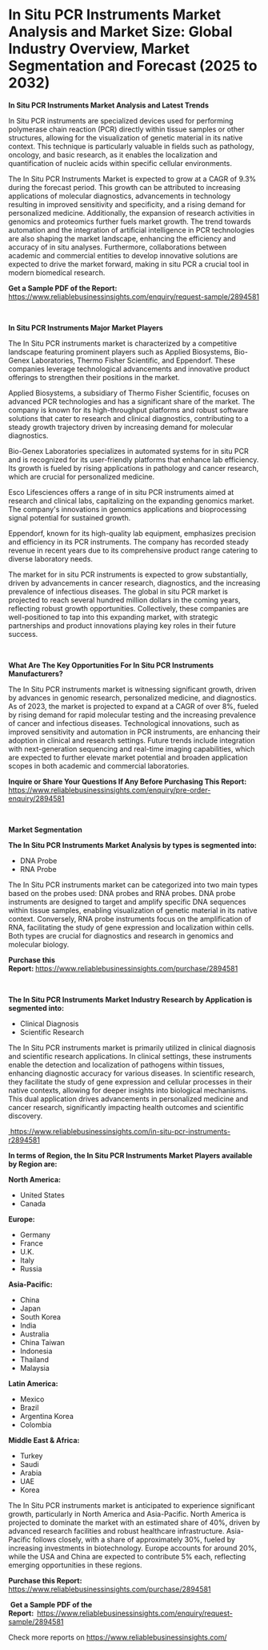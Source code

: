 <p><h1>In Situ PCR Instruments Market Analysis and Market Size: Global Industry Overview, Market Segmentation and Forecast (2025 to 2032)</h1></p><p><strong>In Situ PCR Instruments Market Analysis and Latest Trends</strong></p>
<p><p>In Situ PCR instruments are specialized devices used for performing polymerase chain reaction (PCR) directly within tissue samples or other structures, allowing for the visualization of genetic material in its native context. This technique is particularly valuable in fields such as pathology, oncology, and basic research, as it enables the localization and quantification of nucleic acids within specific cellular environments.</p><p>The In Situ PCR Instruments Market is expected to grow at a CAGR of 9.3% during the forecast period. This growth can be attributed to increasing applications of molecular diagnostics, advancements in technology resulting in improved sensitivity and specificity, and a rising demand for personalized medicine. Additionally, the expansion of research activities in genomics and proteomics further fuels market growth. The trend towards automation and the integration of artificial intelligence in PCR technologies are also shaping the market landscape, enhancing the efficiency and accuracy of in situ analyses. Furthermore, collaborations between academic and commercial entities to develop innovative solutions are expected to drive the market forward, making in situ PCR a crucial tool in modern biomedical research.</p></p>
<p><strong>Get a Sample PDF of the Report:&nbsp;</strong> <a href="https://www.reliablebusinessinsights.com/enquiry/request-sample/2894581?utm_campaign=2215&utm_medium=2&utm_source=Github&utm_content=ia&utm_term=15032025&utm_id=in-situ-pcr-instruments">https://www.reliablebusinessinsights.com/enquiry/request-sample/2894581</a></p>
<p>&nbsp;</p>
<p><strong>In Situ PCR Instruments Major Market Players</strong></p>
<p><p>The In Situ PCR instruments market is characterized by a competitive landscape featuring prominent players such as Applied Biosystems, Bio-Genex Laboratories, Thermo Fisher Scientific, and Eppendorf. These companies leverage technological advancements and innovative product offerings to strengthen their positions in the market.</p><p>Applied Biosystems, a subsidiary of Thermo Fisher Scientific, focuses on advanced PCR technologies and has a significant share of the market. The company is known for its high-throughput platforms and robust software solutions that cater to research and clinical diagnostics, contributing to a steady growth trajectory driven by increasing demand for molecular diagnostics.</p><p>Bio-Genex Laboratories specializes in automated systems for in situ PCR and is recognized for its user-friendly platforms that enhance lab efficiency. Its growth is fueled by rising applications in pathology and cancer research, which are crucial for personalized medicine. </p><p>Esco Lifesciences offers a range of in situ PCR instruments aimed at research and clinical labs, capitalizing on the expanding genomics market. The company's innovations in genomics applications and bioprocessing signal potential for sustained growth.</p><p>Eppendorf, known for its high-quality lab equipment, emphasizes precision and efficiency in its PCR instruments. The company has recorded steady revenue in recent years due to its comprehensive product range catering to diverse laboratory needs.</p><p>The market for in situ PCR instruments is expected to grow substantially, driven by advancements in cancer research, diagnostics, and the increasing prevalence of infectious diseases. The global in situ PCR market is projected to reach several hundred million dollars in the coming years, reflecting robust growth opportunities. Collectively, these companies are well-positioned to tap into this expanding market, with strategic partnerships and product innovations playing key roles in their future success.</p></p>
<p>&nbsp;</p>
<p><strong>What Are The Key Opportunities For In Situ PCR Instruments Manufacturers?</strong></p>
<p><p>The In Situ PCR instruments market is witnessing significant growth, driven by advances in genomic research, personalized medicine, and diagnostics. As of 2023, the market is projected to expand at a CAGR of over 8%, fueled by rising demand for rapid molecular testing and the increasing prevalence of cancer and infectious diseases. Technological innovations, such as improved sensitivity and automation in PCR instruments, are enhancing their adoption in clinical and research settings. Future trends include integration with next-generation sequencing and real-time imaging capabilities, which are expected to further elevate market potential and broaden application scopes in both academic and commercial laboratories.</p></p>
<p><strong>Inquire or Share Your Questions If Any Before Purchasing This Report:</strong> <a href="https://www.reliablebusinessinsights.com/enquiry/pre-order-enquiry/2894581?utm_campaign=2215&utm_medium=2&utm_source=Github&utm_content=ia&utm_term=15032025&utm_id=in-situ-pcr-instruments">https://www.reliablebusinessinsights.com/enquiry/pre-order-enquiry/2894581</a></p>
<p>&nbsp;</p>
<p><strong>Market Segmentation</strong></p>
<p><strong>The In Situ PCR Instruments Market Analysis by types is segmented into:</strong></p>
<p><ul><li>DNA Probe</li><li>RNA Probe</li></ul></p>
<p><p>The In Situ PCR instruments market can be categorized into two main types based on the probes used: DNA probes and RNA probes. DNA probe instruments are designed to target and amplify specific DNA sequences within tissue samples, enabling visualization of genetic material in its native context. Conversely, RNA probe instruments focus on the amplification of RNA, facilitating the study of gene expression and localization within cells. Both types are crucial for diagnostics and research in genomics and molecular biology.</p></p>
<p><strong>Purchase this Report:&nbsp;</strong><a href="https://www.reliablebusinessinsights.com/purchase/2894581?utm_campaign=2215&utm_medium=2&utm_source=Github&utm_content=ia&utm_term=15032025&utm_id=in-situ-pcr-instruments">https://www.reliablebusinessinsights.com/purchase/2894581</a></p>
<p>&nbsp;</p>
<p><strong>The In Situ PCR Instruments Market Industry Research by Application is segmented into:</strong></p>
<p><ul><li>Clinical Diagnosis</li><li>Scientific Research</li></ul></p>
<p><p>The In Situ PCR instruments market is primarily utilized in clinical diagnosis and scientific research applications. In clinical settings, these instruments enable the detection and localization of pathogens within tissues, enhancing diagnostic accuracy for various diseases. In scientific research, they facilitate the study of gene expression and cellular processes in their native contexts, allowing for deeper insights into biological mechanisms. This dual application drives advancements in personalized medicine and cancer research, significantly impacting health outcomes and scientific discovery.</p></p>
<p><a href="https://www.reliablebusinessinsights.com/in-situ-pcr-instruments-r2894581?utm_campaign=2215&utm_medium=2&utm_source=Github&utm_content=ia&utm_term=15032025&utm_id=in-situ-pcr-instruments">&nbsp;https://www.reliablebusinessinsights.com/in-situ-pcr-instruments-r2894581</a></p>
<p><strong>In terms of Region, the In Situ PCR Instruments Market Players available by Region are:</strong></p>
<p>
    <p> <strong> North America: </strong>
        <ul>
            <li>United States</li>
            <li>Canada</li>
        </ul>
        </p> 
    <p> <strong> Europe: </strong>
        <ul>
            <li>Germany</li>
            <li>France</li>
            <li>U.K.</li>
            <li>Italy</li>
            <li>Russia</li>
        </ul>
        </p> 
    <p> <strong> Asia-Pacific: </strong>
        <ul>
            <li>China</li>
            <li>Japan</li>
            <li>South Korea</li>
            <li>India</li>
            <li>Australia</li>
            <li>China Taiwan</li>
            <li>Indonesia</li>
            <li>Thailand</li>
            <li>Malaysia</li>
        </ul>
        </p> 
    <p> <strong> Latin America: </strong>
        <ul>
            <li>Mexico</li>
            <li>Brazil</li>
            <li>Argentina Korea</li>
            <li>Colombia</li>
        </ul>
        </p> 
    <p> <strong> Middle East & Africa: </strong>
        <ul>
            <li>Turkey</li>
            <li>Saudi</li>
            <li>Arabia</li>
            <li>UAE</li>
            <li>Korea</li>
        </ul>
    </p>
    </p>
<p><p>The In Situ PCR instruments market is anticipated to experience significant growth, particularly in North America and Asia-Pacific. North America is projected to dominate the market with an estimated share of 40%, driven by advanced research facilities and robust healthcare infrastructure. Asia-Pacific follows closely, with a share of approximately 30%, fueled by increasing investments in biotechnology. Europe accounts for around 20%, while the USA and China are expected to contribute 5% each, reflecting emerging opportunities in these regions.</p></p>
<p><strong>Purchase this Report: </strong><a href="https://www.reliablebusinessinsights.com/purchase/2894581?utm_campaign=2215&utm_medium=2&utm_source=Github&utm_content=ia&utm_term=15032025&utm_id=in-situ-pcr-instruments">https://www.reliablebusinessinsights.com/purchase/2894581</a></p>
<p>&nbsp;<strong>Get a Sample PDF of the Report:&nbsp;&nbsp;</strong><a href="https://www.reliablebusinessinsights.com/enquiry/request-sample/2894581?utm_campaign=2215&utm_medium=2&utm_source=Github&utm_content=ia&utm_term=15032025&utm_id=in-situ-pcr-instruments">https://www.reliablebusinessinsights.com/enquiry/request-sample/2894581</a></p>
<p><strong></strong></p>
<p>Check more reports on <a href="https://www.reliablebusinessinsights.com/?utm_campaign=2215&utm_medium=2&utm_source=Github&utm_content=ia&utm_term=15032025&utm_id=in-situ-pcr-instruments">https://www.reliablebusinessinsights.com/</a></p>